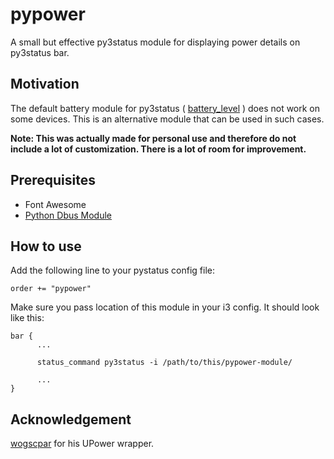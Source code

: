 # pypower
A small but effective py3status module for displaying power details on py3status bar.

## Motivation
The default battery module for py3status ( [battery_level](https://py3status.readthedocs.io/en/latest/modules.html#battery-level) ) does not work on some devices.
This is an alternative module that can be used in such cases. 

**Note: This was actually made for personal use and therefore do not include a lot of customization. There is a lot of room for improvement.**


## Prerequisites
- Font Awesome
- [Python Dbus Module](https://pypi.org/project/dbus-python/)

## How to use
Add the following line to your pystatus config file:
```
order += "pypower"
```
Make sure you pass location of this module in your i3 config.
It should look like this:
```
bar {
      ...

      status_command py3status -i /path/to/this/pypower-module/
      
      ...
}

```

## Acknowledgement
[wogscpar](https://github.com/wogscpar/upower-python) for his UPower wrapper.